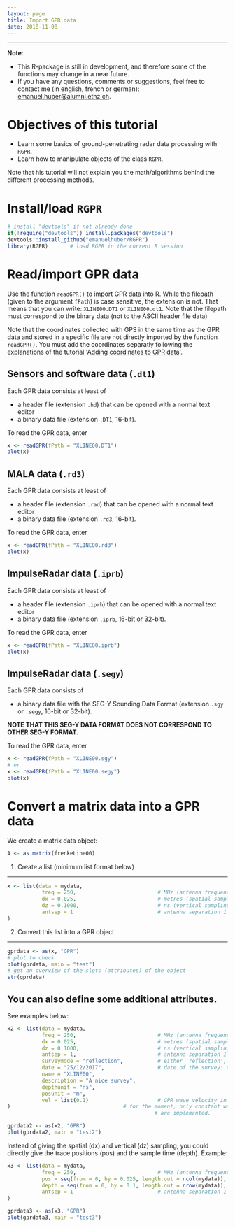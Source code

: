 ```yaml
---
layout: page
title: Import GPR data
date: 2018-11-08
---
```


<!--
"/media/huber/Elements/UNIBAS/software/codeR/package_RGPR/RGPR-gh-pages/2014_04_25_frenke"
"G:/UNIBAS/software/codeR/package_RGPR/RGPR-gh-pages/2014_04_25_frenke"
-->

------------------------------------------------------------------------

**Note**:

-   This R-package is still in development, and therefore some of the functions may change in a near future.
-   If you have any questions, comments or suggestions, feel free to contact me (in english, french or german): <emanuel.huber@alumni.ethz.ch>.

Objectives of this tutorial
===========================

-   Learn some basics of ground-penetrating radar data processing with `RGPR`.
-   Learn how to manipulate objects of the class `RGPR`.

Note that his tutorial will not explain you the math/algorithms behind the different processing methods.

Install/load `RGPR`
===================

``` r
# install "devtools" if not already done
if(!require("devtools")) install.packages("devtools")
devtools::install_github("emanuelhuber/RGPR")
library(RGPR)       # load RGPR in the current R session
```

Read/import GPR data
====================

Use the function `readGPR()` to import GPR data into R. While the filepath (given to the argument `fPath`) is case sensitive, the extension is not. That means that you can write: `XLINE00.DT1` or `XLINE00.dt1`. Note that the filepath must correspond to the binary data (not to the ASCII header file data)

Note that the coordinates collected with GPS in the same time as the GPR data and stored in a specific file are not directly imported by the function `readGPR()`. You must add the coordinates separatly following the explanations of the tutorial '[Adding coordinates to GPR data](http://emanuelhuber.github.io/RGPR/02_RGPR_tutorial_RGPR-survey/)'.

Sensors and software data (`.dt1`)
----------------------------------

Each GPR data consists at least of

-   a header file (extension `.hd`) that can be opened with a normal text editor
-   a binary data file (extension `.DT1`, 16-bit).

To read the GPR data, enter

``` r
x <- readGPR(fPath = "XLINE00.DT1")
plot(x)
```

MALA data (`.rd3`)
------------------

Each GPR data consists at least of

-   a header file (extension `.rad`) that can be opened with a normal text editor
-   a binary data file (extension `.rd3`, 16-bit).

To read the GPR data, enter

``` r
x <- readGPR(fPath = "XLINE00.rd3")
plot(x)
```

ImpulseRadar data (`.iprb`)
---------------------------

Each GPR data consists at least of

-   a header file (extension `.iprh`) that can be opened with a normal text editor
-   a binary data file (extension `.iprb`, 16-bit or 32-bit).

To read the GPR data, enter

``` r
x <- readGPR(fPath = "XLINE00.iprb")
plot(x)
```

ImpulseRadar data (`.segy`)
---------------------------

Each GPR data consists of

-   a binary data file with the SEG-Y Sounding Data Format (extension `.sgy` or `.segy`, 16-bit or 32-bit).

**NOTE THAT THIS SEG-Y DATA FORMAT DOES NOT CORRESPOND TO OTHER SEG-Y FORMAT.**

To read the GPR data, enter

``` r
x <- readGPR(fPath = "XLINE00.sgy")
# or
x <- readGPR(fPath = "XLINE00.segy")
plot(x)
```

Convert a matrix data into a GPR data
=====================================

We create a matrix data object:

``` r
A <- as.matrix(frenkeLine00)
```

1. Create a list (minimum list format below)
--------------------------------------------

``` r
x <- list(data = mydata,
           freq = 250,                          # MHz (antenna frequency)
           dx = 0.025,                          # metres (spatial sampling)
           dz = 0.1000,                         # ns (vertical sampling)
           antsep = 1                           # antenna separation 1 m
)
```

2. Convert this list into a GPR object
--------------------------------------

``` r
gprdata <- as(x, "GPR")
# plot to check
plot(gprdata, main = "test")
# get an overview of the slots (attributes) of the object
str(gprdata)
```

You can also define some additional attributes.
-----------------------------------------------

See examples below:

``` r
x2 <- list(data = mydata,
           freq = 250,                          # MHz (antenna frequency)
           dx = 0.025,                          # metres (spatial sampling)
           dz = 0.1000,                         # ns (vertical sampling)
           antsep = 1,                          # antenna separation 1 m
           surveymode = "reflection",           # either 'reflection', 'CMP' or 'WARR'
           date = "25/12/2017",                 # date of the survey: dd/mm/yyyy
           name = "XLINE00",
           description = "A nice survey",
           depthunit = "ns",
           posunit = "m",
           vel = list(0.1)                      # GPR wave velocity in m/ns, must be a list
)                                    # for the moment, only constant wave velocity
                                               # are implemented.

gprdata2 <- as(x2, "GPR")
plot(gprdata2, main = "test2")
```

Instead of giving the spatial (dx) and vertical (dz) sampling, you could directly give the trace positions (pos) and the sample time (depth). Example:

``` r
x3 <- list(data = mydata,
           freq = 250,                          # MHz (antenna frequency)
           pos = seq(from = 0, by = 0.025, length.out = ncol(mydata)),
           depth = seq(from = 0, by = 0.1, length.out = nrow(mydata)),
           antsep = 1                           # antenna separation 1 m
)

gprdata3 <- as(x3, "GPR")
plot(gprdata3, main = "test3")
```
